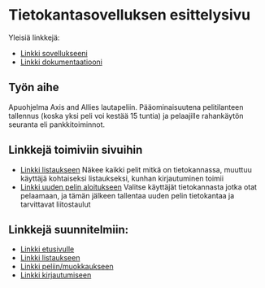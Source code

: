 # Tietokantasovelluksen esittelysivu

Yleisiä linkkejä:

* [Linkki sovellukseeni](http://sulevi.users.cs.helsinki.fi/AA/)
* [Linkki dokumentaatiooni](https://github.com/StarkasteBamse/Tsoha-Bootstrap/blob/master/doc/dokumentaatio.pdf)

## Työn aihe

Apuohjelma Axis and Allies lautapeliin. Pääominaisuutena pelitilanteen tallennus (koska yksi peli voi kestää 15 tuntia) ja pelaajille rahankäytön seuranta eli pankkitoiminnot.

## Linkkejä toimiviin sivuihin

* [Linkki listaukseen](http://sulevi.users.cs.helsinki.fi/AA/list)
Näkee kaikki pelit mitkä on tietokannassa, muuttuu käyttäjä kohtaiseksi listaukseksi, kunhan kirjautuminen toimii
* [Linkki uuden pelin aloitukseen](http://sulevi.users.cs.helsinki.fi/AA/game/new)
Valitse käyttäjät tietokannasta jotka otat pelaamaan, ja tämän jälkeen tallentaa uuden pelin tietokantaa ja tarvittavat liitostaulut

## Linkkejä suunnitelmiin:

* [Linkki etusivulle](http://sulevi.users.cs.helsinki.fi/AA/)
* [Linkki listaukseen](http://sulevi.users.cs.helsinki.fi/AA/listaus)
* [Linkki peliin/muokkaukseen](http://sulevi.users.cs.helsinki.fi/AA/listaus/1)
* [Linkki kirjautumiseen](http://sulevi.users.cs.helsinki.fi/AA/login)

